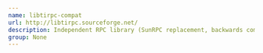 ```yaml
---
name: libtirpc-compat
url: http://libtirpc.sourceforge.net/
description: Independent RPC library (SunRPC replacement, backwards compatible links). URL : http://libtirpc.sourceforge.net/ Groups : None
group: None
---
```


